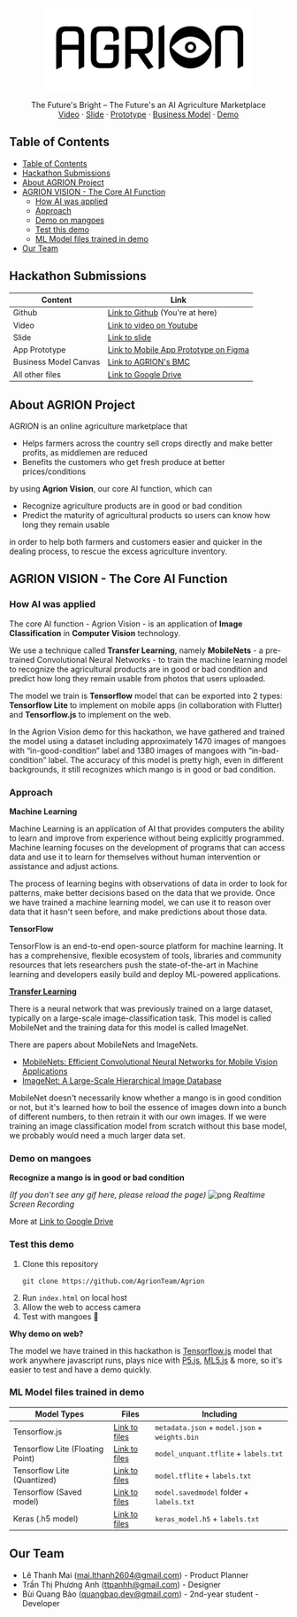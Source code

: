 <br>
<p align="center">
  <a href="https://github.com/AgrionTeam/Agrion">
    <img src="assets/logo-black.png" alt="Logo" height="150">
  </a>
  <p align="center">
    The Future's Bright – The Future's an AI Agriculture Marketplace
    <br>
    <a href="https://youtu.be/xKiDZIgeL1M">Video</a>
    ·
    <a href="https://bom.to/vJOg9JI">Slide</a>
    ·
    <a href="https://bom.to/vG74DzM">Prototype</a>
    ·
    <a href="https://bom.to/Wn6h8y1">Business Model</a>
    ·
    <a href="#Test-this-demo">Demo</a>
  </p>
</p>

<!-- TABLE OF CONTENTS -->
## Table of Contents
- [Table of Contents](#table-of-contents)
- [Hackathon Submissions](#hackathon-submissions)
- [About AGRION Project](#about-agrion-project)
- [AGRION VISION - The Core AI Function](#agrion-vision---the-core-ai-function)
  - [How AI was applied](#how-ai-was-applied)
  - [Approach](#approach)
  - [Demo on mangoes](#demo-on-mangoes)
  - [Test this demo](#test-this-demo)
  - [ML Model files trained in demo](#ml-model-files-trained-in-demo)
- [Our Team](#our-team)

## Hackathon Submissions
Content | Link
------- | -------------
Github  | [Link to Github](https://github.com/AgrionTeam/Agrion) (You're at here)
Video   | [Link to video on Youtube](https://youtu.be/xKiDZIgeL1M)
Slide   | [Link to slide](https://bom.to/vJOg9JI)
App Prototype | [Link to Mobile App Prototype on Figma](https://bom.to/vG74DzM)
Business Model Canvas | [Link to AGRION's BMC](https://bom.to/Wn6h8y1)
All other files | [Link to Google Drive](https://bom.to/oocKraE)


## About AGRION Project
AGRION is an online agriculture marketplace that
- Helps farmers across the country sell crops directly and make better profits, as middlemen are reduced
- Benefits the customers who get fresh produce at better prices/conditions

by using **Agrion Vision**, our core AI function, which can
- Recognize agriculture products are in good or bad condition
- Predict the maturity of agricultural products so users can know how long they remain usable

in order to help both farmers and customers easier and quicker in the dealing process, to rescue the excess agriculture inventory.

## AGRION VISION - The Core AI Function

### How AI was applied
The core AI function - Agrion Vision - is an application of **Image Classification** in **Computer Vision** technology.

We use a technique called **Transfer Learning**, namely **MobileNets** - a pre-trained Convolutional Neural Networks - to train the machine learning model to recognize the agricultural products are in good or bad condition and predict how long they remain usable from photos that users uploaded.

The model we train is **Tensorflow** model that can be exported into 2 types: **Tensorflow Lite** to implement on mobile apps (in collaboration with Flutter) and **Tensorflow.js** to implement on the web.

In the Agrion Vision demo for this hackathon, we have gathered and trained the model using a dataset including approximately 1470 images of mangoes with “in-good-condition” label and 1380 images of mangoes with “in-bad-condition” label. The accuracy of this model is pretty high, even in different backgrounds, it still recognizes which mango is in good or bad condition.


### Approach

**Machine Learning**

Machine Learning is an application of AI that provides computers the ability to learn and improve from experience without being explicitly programmed. Machine learning focuses on the development of programs that can access data and use it to learn for themselves without human intervention or assistance and adjust actions.

The process of learning begins with observations of data in order to look for patterns, make better decisions based on the data that we provide. Once we have trained a machine learning model, we can use it to reason over data that it hasn't seen before, and make predictions about those data.

**TensorFlow**

TensorFlow is an end-to-end open-source platform for machine learning. It has a comprehensive, flexible ecosystem of tools, libraries and community resources that lets researchers push the state-of-the-art in Machine learning and developers easily build and deploy ML-powered applications.

**[**Transfer Learning**](https://www.tensorflow.org/tutorials/images/transfer_learning)**

There is a neural network that was previously trained on a large dataset, typically on a large-scale image-classification task. This model is called MobileNet and the training data for this model is called ImageNet.

There are papers about MobileNets and ImageNets.
- [MobileNets: Efficient Convolutional Neural Networks for Mobile Vision Applications](https://arxiv.org/pdf/1704.04861.pdf)
- [ImageNet: A Large-Scale Hierarchical Image Database](http://www.image-net.org/papers/imagenet_cvpr09.pdf)

MobileNet doesn't necessarily know whether a mango is in good condition or not, but it's learned how to boil the essence of images down into a bunch of different numbers, to then retrain it with our own images. If we were training an image classification model from scratch without this base model, we probably would need a much larger data set.


### Demo on mangoes
**Recognize a mango is in good or bad condition**

*(If you don't see any gif here, please reload the page)*
![png](assets/demo.gif)
*Realtime Screen Recording*

More at [Link to Google Drive](https://bom.to/oocKraE)

### Test this demo
1. Clone this repository
    ```
    git clone https://github.com/AgrionTeam/Agrion
    ```
2. Run `index.html` on local host
3. Allow the web to access camera
4. Test with mangoes 🥭

**Why demo on web?**

The model we have trained in this hackathon is [Tensorflow.js](https://www.tensorflow.org/js) model that work anywhere javascript runs, plays nice with [P5.js](https://p5js.org/), [ML5.js](https://ml5js.org/) & more, so it's easier to test and have a demo quickly.

### ML Model files trained in demo

Model Types   | Files | Including
------------- | ----- | ---------
Tensorflow.js | [Link to files](https://github.com/AgrionTeam/Agrion/tree/main/trained_models/tensorflowjs_model) | `metadata.json` + `model.json` + `weights.bin`
Tensorflow Lite (Floating Point) | [Link to files](https://github.com/AgrionTeam/Agrion/tree/main/trained_models/converted_tflite) | `model_unquant.tflite` + `labels.txt`
Tensorflow Lite (Quantized) | [Link to files](https://github.com/AgrionTeam/Agrion/tree/main/trained_models/converted_tflite_quantized) | `model.tflite` + `labels.txt`
Tensorflow (Saved model) | [Link to files](https://github.com/AgrionTeam/Agrion/tree/main/trained_models/converted_savedmodel) | `model.savedmodel` folder + `labels.txt`
Keras (.h5 model) | [Link to files](https://github.com/AgrionTeam/Agrion/tree/main/trained_models/converted_keras) | `keras_model.h5` + `labels.txt`

## Our Team
- Lê Thanh Mai (mai.lthanh2604@gmail.com) - Product Planner
- Trần Thị Phương Anh (ttpanhh@gmail.com) - Designer
- Bùi Quang Bảo (quangbao.dev@gmail.com) - 2nd-year student - Developer